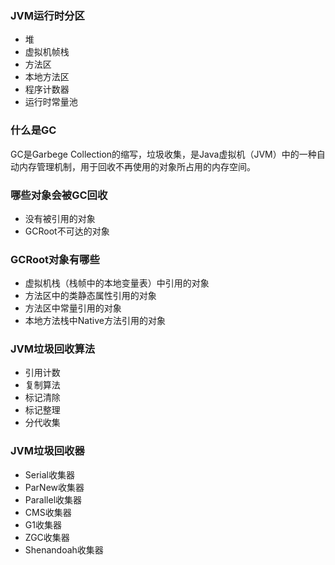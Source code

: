 ### JVM运行时分区
* 堆
* 虚拟机帧栈
* 方法区
* 本地方法区
* 程序计数器
* 运行时常量池

### 什么是GC

GC是Garbege Collection的缩写，垃圾收集，是Java虚拟机（JVM）中的一种自动内存管理机制，用于回收不再使用的对象所占用的内存空间。

### 哪些对象会被GC回收

* 没有被引用的对象 
* GCRoot不可达的对象

### GCRoot对象有哪些

* 虚拟机栈（栈帧中的本地变量表）中引用的对象
* 方法区中的类静态属性引用的对象
* 方法区中常量引用的对象
* 本地方法栈中Native方法引用的对象


### JVM垃圾回收算法
* 引用计数
* 复制算法
* 标记清除
* 标记整理
* 分代收集

### JVM垃圾回收器
* Serial收集器
* ParNew收集器
* Parallel收集器
* CMS收集器
* G1收集器
* ZGC收集器
* Shenandoah收集器
